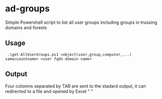 # ad-groups
Simple Powershell script to list all user groups including groups in trussing domains and forests
## Usage
` .\get-AllUserGroups.ps1 <object(user,group,computer,...) samaccountname> <user fqdn domain name>`
## Output
Four colomns  separated by TAB are sent to the stadard output, it can redirected to a file and opened by Excel 
"<Object>	<Group>	<how the user is nested in the group>	<how many times the object is directly or indirectly member of the group> "
